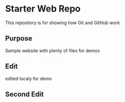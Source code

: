 # Starter Web Repo

This repository is for showing how Git and GitHub work

## Purpose

Sample website with plenty of files for demos

## Edit
edited localy for demo

## Second Edit
